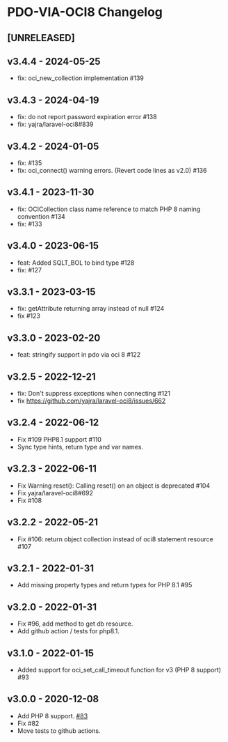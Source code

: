 # PDO-VIA-OCI8 Changelog

## [UNRELEASED]

## v3.4.4 - 2024-05-25

- fix: oci_new_collection implementation #139

## v3.4.3 - 2024-04-19

- fix: do not report password expiration error #138
- fix: yajra/laravel-oci8#839

## v3.4.2 - 2024-01-05

- fix: #135
- fix: oci_connect() warning errors. (Revert code lines as v2.0) #136

## v3.4.1 - 2023-11-30

- fix: OCICollection class name reference to match PHP 8 naming convention #134
- fix: #133

## v3.4.0 - 2023-06-15

- feat: Added SQLT_BOL to bind type #128
- fix: #127

## v3.3.1 - 2023-03-15

- fix: getAttribute returning array instead of null #124
- fix #123

## v3.3.0 - 2023-02-20

- feat: stringify support in pdo via oci 8 #122

## v3.2.5 - 2022-12-21

- fix: Don't suppress exceptions when connecting #121
- fix https://github.com/yajra/laravel-oci8/issues/662

## v3.2.4 - 2022-06-12

- Fix #109 PHP8.1 support #110
- Sync type hints, return type and var names.

## v3.2.3 - 2022-06-11

- Fix Warning reset(): Calling reset() on an object is deprecated #104
- Fix yajra/laravel-oci8#692 
- Fix #108

## v3.2.2 - 2022-05-21

- Fix #106: return object collection instead of oci8 statement resource #107

## v3.2.1 - 2022-01-31

- Add missing property types and return types for PHP 8.1 #95

## v3.2.0 - 2022-01-31

- Fix #96, add method to get db resource.
- Add github action / tests for php8.1.

## v3.1.0 - 2022-01-15

- Added support for oci_set_call_timeout function for v3 (PHP 8 support) #93

## v3.0.0 - 2020-12-08

- Add PHP 8 support. [#83](https://github.com/yajra/pdo-via-oci8/pull/83)
- Fix #82
- Move tests to github actions.
